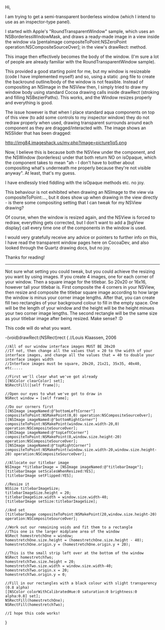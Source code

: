 

Hi,

I am trying to get a semi-transparent borderless window (which I intend to use as an inspector-type panel).

I started with Apple's "RoundTransparentWindow" sample, which uses an NSBorderlessWindowMask, and draws a ready-made image in a view inside the window via [pentaImage compositeToPoint:NSZeroPoint operation:NSCompositeSourceOver]; in the view's drawRect: method.

This image then effectively becomes the body of the window. (I'm sure a lot of people are already familiar with the RoundTransparentWindow sample).

This provided a good starting point for me, but my window is resizeable (code I have implemented myself) and so, using a static .png file to create the backround outline/body of the window is not feasible. Instead of compositing an NSImage in the NSView then, I simply tried to draw my window body using standard Cocoa drawing calls inside drawRect (stroking and filling NSBezierPaths). This works, and the Window resizes properly and everything is good.

The issue however is that when I place standard aqua components on top of this view (to add some controls to my inspector window) they do not redraw properly when used, drawing transparent surrounds around each component as they are dragged/interacted with. The image shows an NSSlider that has been dragged:

http://img84.imageshack.us/my.php?image=picture1iq5.png

Now, I believe this is because both the NSView under the component, and the NSWindow (borderless) under that both return NO on isOpaque, which the component takes to mean "ah - I don't have to bother about compositing what's underneath me properly because they're not visible anyway". At least, that's my guess.

I have endlessly tried fiddling with the isOpaque methods etc. no joy.

This behaviour is not exhibited when drawing an NSImage to the view via compositeToPoint:..., but it does show up when drawing in the view directly - is there some compositing setting that I can tweak for my NSView drawing?

Of course, when the window is resized again, and the NSView is forced to redraw, everything gets corrected, but I don't want to add a [bgView display] call every time one of the components in the window is used.

I would very gratefully receive any advice or pointers to further info on this, I have read the transparent window pages here on CocoaDev, and also looked through the Quartz drawing docs, but no joy.

Thanks for reading!

----
Not sure what setting you could tweak, but you could achieve the resizing you want by using images. If you create 4 images, one for each corner of your window. Then a square image for the titlebar. So 20x20 or 16x16, however tall your titlebar is. First composite the 4 corners in your NSView, then resize and composite the titlebar square image according to how large the window is minus your corner image lengths. After that, you can create fill two rectangles of your background colour to fill in the empty space. One will be the length of your window and the height will be the height minues your two corner image lengths. The second rectangle will be the same size as your titlebar image after being resized. Make sense? :D

This code will do what you want.
    
-(void)drawRect:(NSRect)rect
{
    //Louis Klaassen, 2006
	
	//All of our window interface images MUST BE 20x20
	//If not, then change all the values that = 20 to the width of your interface images, and change all the values that = 40 to double your interface images width
	//Interface images must be square, 20x20, 21x21, 35x35, 40x40, etc.....
	
	//First we'll clear what we've got already
    [[NSColor clearColor] set];
    NSRectFill([self frame]);
	
	//Open our eyes to what we've got to draw in
	NSRect window = [self frame];
	
	//Do our corners first
	[[NSImage imageNamed:@"bottomLeftCorner"] compositeToPoint:NSMakePoint(0,0) operation:NSCompositeSourceOver];
	[[NSImage imageNamed:@"bottomRightCorner"] compositeToPoint:NSMakePoint(window.size.width-20,0) operation:NSCompositeSourceOver];
	[[NSImage imageNamed:@"topLeftCorner"] compositeToPoint:NSMakePoint(0,window.size.height-20) operation:NSCompositeSourceOver];
	[[NSImage imageNamed:@"topRightCorner"] compositeToPoint:NSMakePoint(window.size.width-20,window.size.height-20) operation:NSCompositeSourceOver];
	
	//Allocate our titlebar image
	NSImage *titlebarImage = [NSImage imageNamed:@"titlebarImage"];
	[titlebarImage setScalesWhenResized:YES];
	[titlebarImage setFlipped:YES];

	//Resize it
	NSSize titlebarImageSize;
	titlebarImageSize.height = 20;
	titlebarImageSize.width = window.size.width-40;
	[titlebarImage setSize:titlebarImageSize];
	
	//And set
	[titlebarImage compositeToPoint:NSMakePoint(20,window.size.height-20) operation:NSCompositeSourceOver];
	
	//Work out our remaining voids and fit them to a rectangle
	//This one is the larger midplane area of the window
	NSRect homestretchOne = window;
	homestretchOne.size.height = (homestretchOne.size.height - 40);
	homestretchOne.origin.y = (homestretchOne.origin.y + 20);
	
	//This is the small strip left over at the bottom of the window
	NSRect homestretchTwo;
	homestretchTwo.size.height = 20;
	homestretchTwo.size.width = window.size.width-40;
	homestretchTwo.origin.x = 20;
	homestretchTwo.origin.y = 0;
	
	//Fill in our rectangles with a black colour with slight transparency (0.8 alpha)
	[[NSColor colorWithCalibratedHue:0 saturation:0 brightness:0 alpha:0.8] set];
    NSRectFill(homestretchOne);
	NSRectFill(homestretchTwo);
	
	//I hope this code works!
   }
